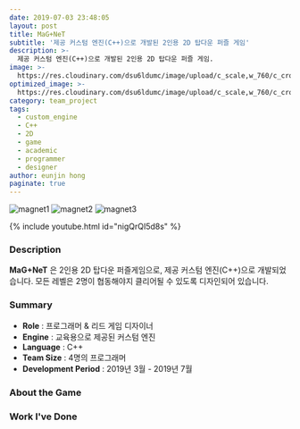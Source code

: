 ```yaml
---
date: 2019-07-03 23:48:05
layout: post
title: MaG+NeT
subtitle: '제공 커스텀 엔진(C++)으로 개발된 2인용 2D 탑다운 퍼즐 게임'
description: >-
  제공 커스텀 엔진(C++)으로 개발된 2인용 2D 탑다운 퍼즐 게임.
image: >-
  https://res.cloudinary.com/dsu6ldumc/image/upload/c_scale,w_760/c_crop,h_399,w_760/v1681352497/Project/MaG%2BNeT/SDL_Example_fps_142_2023-04-12_19-16-50.mp4_000006040_hxdm1i.png
optimized_image: >-
  https://res.cloudinary.com/dsu6ldumc/image/upload/c_scale,w_760/c_crop,h_399,w_760/v1681352497/Project/MaG%2BNeT/SDL_Example_fps_142_2023-04-12_19-16-50.mp4_000006040_hxdm1i.png
category: team_project
tags:
  - custom_engine
  - C++
  - 2D
  - game
  - academic
  - programmer
  - designer
author: eunjin hong
paginate: true
---
```

![magnet1](https://res.cloudinary.com/dsu6ldumc/image/upload/v1681352497/Project/MaG%2BNeT/SDL_Example_fps_142_2023-04-12_19-16-50.mp4_000006040_hxdm1i.png)
![magnet2](https://res.cloudinary.com/dsu6ldumc/image/upload/v1681352497/Project/MaG%2BNeT/SDL_Example_fps_142_2023-04-12_19-16-50.mp4_000016353_s9ezhb.png)
![magnet3](https://res.cloudinary.com/dsu6ldumc/image/upload/v1681352497/Project/MaG%2BNeT/SDL_Example_fps_142_2023-04-12_19-16-50.mp4_000033186_qn0dus.png)

{% include youtube.html id="nigQrQI5d8s" %}

### Description
**MaG+NeT** 은 2인용 2D 탑다운 퍼즐게임으로, 제공 커스텀 엔진(C++)으로 개발되었습니다. 모든 레벨은 2명이 협동해야지 클리어될 수 있도록 디자인되어 있습니다.  

### Summary
* **Role** :  프로그래머 & 리드 게임 디자이너
* **Engine** : 교육용으로 제공된 커스텀 엔진
* **Language** : C++
* **Team Size** : 4명의 프로그래머 
* **Development Period** : 2019년 3월 - 2019년 7월


### About the Game



### Work I've Done
